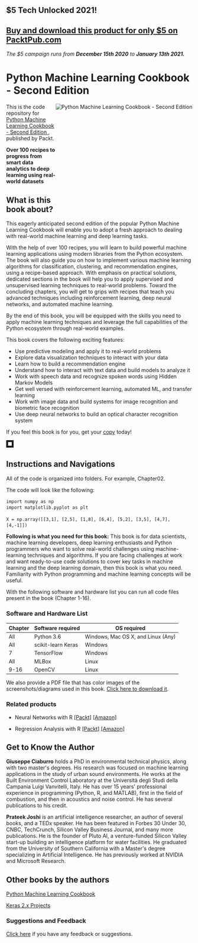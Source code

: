 ## $5 Tech Unlocked 2021!
[Buy and download this product for only $5 on PacktPub.com](https://www.packtpub.com/)
-----
*The $5 campaign         runs from __December 15th 2020__ to __January 13th 2021.__*

# Python Machine Learning Cookbook - Second Edition 

<a href="https://prod.packtpub.com/in/big-data-and-business-intelligence/python-machine-learning-cookbook-second-edition-0?utm_source=github&utm_medium=repository&utm_campaign="><img src="https://prod.packtpub.com/media/catalog/product/cache/06984bbd7440c034ee95b696f0e419b4/b/1/b12585.png" alt="Python Machine Learning Cookbook - Second Edition " height="256px" align="right"></a>

This is the code repository for [Python Machine Learning Cookbook - Second Edition ](https://prod.packtpub.com/in/big-data-and-business-intelligence/python-machine-learning-cookbook-second-edition-0?utm_source=github&utm_medium=repository&utm_campaign=), published by Packt.

**Over 100 recipes to progress from smart data analytics to deep learning using real-world datasets**

## What is this book about?
This eagerly anticipated second edition of the popular Python Machine Learning Cookbook will enable you to adopt a fresh approach to dealing with real-world machine learning and deep learning tasks.

With the help of over 100 recipes, you will learn to build powerful machine learning applications using modern libraries from the Python ecosystem. The book will also guide you on how to implement various machine learning algorithms for classification, clustering, and recommendation engines, using a recipe-based approach. With emphasis on practical solutions, dedicated sections in the book will help you to apply supervised and unsupervised learning techniques to real-world problems. Toward the concluding chapters, you will get to grips with recipes that teach you advanced techniques including reinforcement learning, deep neural networks, and automated machine learning.

By the end of this book, you will be equipped with the skills you need to apply machine learning techniques and leverage the full capabilities of the Python ecosystem through real-world examples.

This book covers the following exciting features:

* Use predictive modeling and apply it to real-world problems
* Explore data visualization techniques to interact with your data
* Learn how to build a recommendation engine
* Understand how to interact with text data and build models to analyze it
* Work with speech data and recognize spoken words using Hidden Markov Models
* Get well versed with reinforcement learning, automated ML, and transfer learning
* Work with image data and build systems for image recognition and biometric face recognition
* Use deep neural networks to build an optical character recognition system

If you feel this book is for you, get your [copy](https://www.amazon.com/dp/1-789-80845-6) today!

<a href="https://www.packtpub.com/?utm_source=github&utm_medium=banner&utm_campaign=GitHubBanner"><img src="https://raw.githubusercontent.com/PacktPublishing/GitHub/master/GitHub.png" 
alt="https://www.packtpub.com/" border="5" /></a>

## Instructions and Navigations
All of the code is organized into folders. For example, Chapter02.

The code will look like the following:
```
import numpy as np
import matplotlib.pyplot as plt

X = np.array([[3,1], [2,5], [1,8], [6,4], [5,2], [3,5], [4,7], [4,-1]])
```

**Following is what you need for this book:**
This book is for data scientists, machine learning developers, deep learning enthusiasts and Python programmers who want to solve real-world challenges using machine-learning techniques and algorithms. If you are facing challenges at work and want ready-to-use code solutions to cover key tasks in machine learning and the deep learning domain, then this book is what you need. Familiarity with Python programming and machine learning concepts will be useful.

With the following software and hardware list you can run all code files present in the book (Chapter 1-16).
### Software and Hardware List
| Chapter | Software required | OS required |
| -------- | ------------------------------------ | ----------------------------------- |
| All | Python 3.6 | Windows, Mac OS X, and Linux (Any) |
| All | scikit-learn Keras | Windows |
| 7 | TensorFlow | Windows |
| All | MLBox | Linux |
| 9-16 | OpenCV | Linux |

We also provide a PDF file that has color images of the screenshots/diagrams used in this book. [Click here to download it](http://www.packtpub.com/sites/default/files/downloads/9781789808452_ColorImages.pdf).

### Related products
* Neural Networks with R  [[Packt]](https://prod.packtpub.com/in/big-data-and-business-intelligence/neural-networks-r?utm_source=github&utm_medium=repository&utm_campaign=) [[Amazon]](https://www.amazon.com/dp/1-788-39787-8)

* Regression Analysis with R  [[Packt]](https://prod.packtpub.com/in/big-data-and-business-intelligence/regression-analysis-r?utm_source=github&utm_medium=repository&utm_campaign=) [[Amazon]](https://www.amazon.com/dp/1-788-62730-X)


## Get to Know the Author
**Giuseppe Ciaburro**
holds a PhD in environmental technical physics, along with two master's degrees. His research was focused on machine learning applications in the study of urban sound environments. He works at the Built Environment Control Laboratory at the Università degli Studi della Campania Luigi Vanvitelli, Italy. He has over 15 years' professional experience in programming (Python, R, and MATLAB), first in the field of combustion, and then in acoustics and noise control. He has several publications to his credit.

**Prateek Joshi**
is an artificial intelligence researcher, an author of several books, and a TEDx speaker. He has been featured in Forbes 30 Under 30, CNBC, TechCrunch, Silicon Valley Business Journal, and many more publications. He is the founder of Pluto AI, a venture-funded Silicon Valley start-up building an intelligence platform for water facilities. He graduated from the University of Southern California with a Master's degree specializing in Artificial Intelligence. He has previously worked at NVIDIA and Microsoft Research.


## Other books by the authors
[Python Machine Learning Cookbook ](https://prod.packtpub.com/in/big-data-and-business-intelligence/python-machine-learning-cookbook?utm_source=github&utm_medium=repository&utm_campaign=)

[Keras 2.x Projects ](https://prod.packtpub.com/in/big-data-and-business-intelligence/keras-2x-projects)


### Suggestions and Feedback
[Click here](https://docs.google.com/forms/d/e/1FAIpQLSdy7dATC6QmEL81FIUuymZ0Wy9vH1jHkvpY57OiMeKGqib_Ow/viewform) if you have any feedback or suggestions.


